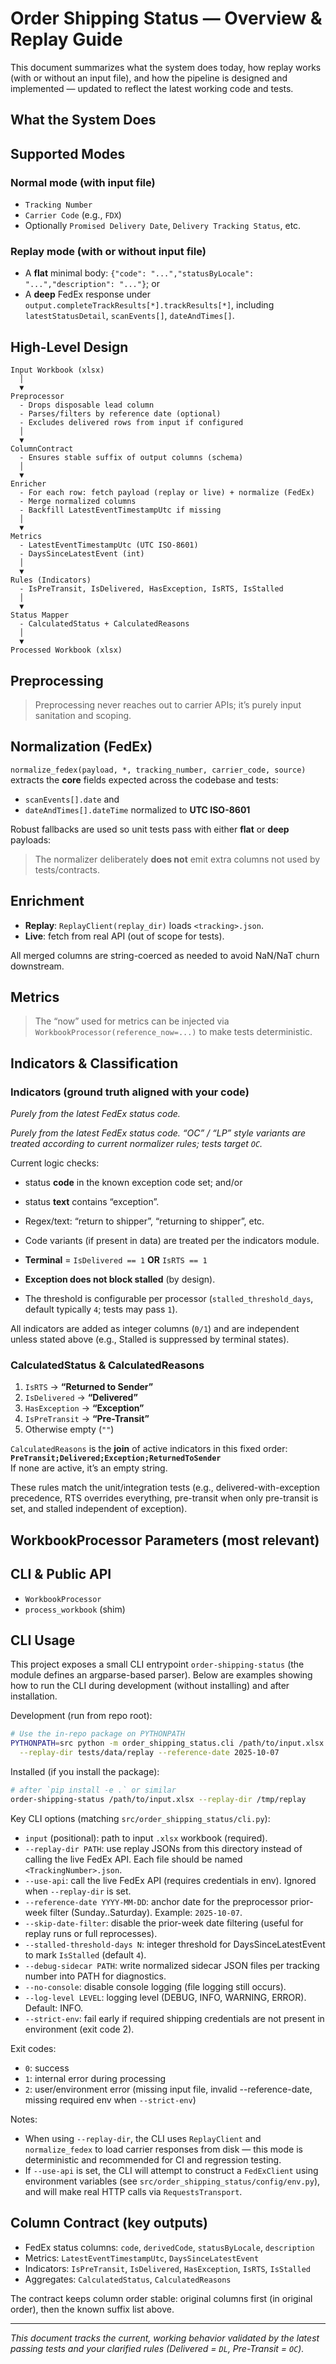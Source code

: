 # Order Shipping Status — Overview & Replay Guide

This document summarizes what the system does today, how replay works (with or without an input file), and how the pipeline is designed and implemented — updated to reflect the latest working code and tests.


## What the System Does



## Supported Modes

### Normal mode (with input file)
  - `Tracking Number`
  - `Carrier Code` (e.g., `FDX`)
  - Optionally `Promised Delivery Date`, `Delivery Tracking Status`, etc.

### Replay mode (with or without input file)
  - A **flat** minimal body: `{"code": "...","statusByLocale": "...","description": "..."}`; or
  - A **deep** FedEx response under `output.completeTrackResults[*].trackResults[*]`, including `latestStatusDetail`, `scanEvents[]`, `dateAndTimes[]`.


## High-Level Design

```
Input Workbook (xlsx)
  │
  ▼
Preprocessor
  - Drops disposable lead column
  - Parses/filters by reference date (optional)
  - Excludes delivered rows from input if configured
  │
  ▼
ColumnContract
  - Ensures stable suffix of output columns (schema)
  │
  ▼
Enricher
  - For each row: fetch payload (replay or live) + normalize (FedEx)
  - Merge normalized columns
  - Backfill LatestEventTimestampUtc if missing
  │
  ▼
Metrics
  - LatestEventTimestampUtc (UTC ISO-8601)
  - DaysSinceLatestEvent (int)
  │
  ▼
Rules (Indicators)
  - IsPreTransit, IsDelivered, HasException, IsRTS, IsStalled
  │
  ▼
Status Mapper
  - CalculatedStatus + CalculatedReasons
  │
  ▼
Processed Workbook (xlsx)
```


## Preprocessing


> Preprocessing never reaches out to carrier APIs; it’s purely input sanitation and scoping.


## Normalization (FedEx)

`normalize_fedex(payload, *, tracking_number, carrier_code, source)` extracts the **core** fields expected across the codebase and tests:

  - `scanEvents[].date` and
  - `dateAndTimes[].dateTime`
  normalized to **UTC ISO-8601**

Robust fallbacks are used so unit tests pass with either **flat** or **deep** payloads:

> The normalizer deliberately **does not** emit extra columns not used by tests/contracts.


## Enrichment

  - **Replay**: `ReplayClient(replay_dir)` loads `<tracking>.json`.
  - **Live**: fetch from real API (out of scope for tests).

All merged columns are string-coerced as needed to avoid NaN/NaT churn downstream.


## Metrics


> The “now” used for metrics can be injected via `WorkbookProcessor(reference_now=...)` to make tests deterministic.


## Indicators & Classification

### Indicators (ground truth aligned with your code)

  _Purely from the latest FedEx status code._

  _Purely from the latest FedEx status code. “OC” / “LP” style variants are treated according to current normalizer rules; tests target `OC`._

  Current logic checks:
  - status **code** in the known exception code set; and/or
  - status **text** contains “exception”.

  - Regex/text: “return to shipper”, “returning to shipper”, etc.
  - Code variants (if present in data) are treated per the indicators module.

  - **Terminal** = `IsDelivered == 1` **OR** `IsRTS == 1`  
  - **Exception does not block stalled** (by design).
  - The threshold is configurable per processor (`stalled_threshold_days`, default typically `4`; tests may pass `1`).

All indicators are added as integer columns (`0/1`) and are independent unless stated above (e.g., Stalled is suppressed by terminal states).

### CalculatedStatus & CalculatedReasons

  1. `IsRTS` → **“Returned to Sender”**  
  2. `IsDelivered` → **“Delivered”**  
  3. `HasException` → **“Exception”**  
  4. `IsPreTransit` → **“Pre-Transit”**  
  5. Otherwise empty (`""`)

  `CalculatedReasons` is the **join** of active indicators in this fixed order:  
  **`PreTransit;Delivered;Exception;ReturnedToSender`**  
  If none are active, it’s an empty string.

These rules match the unit/integration tests (e.g., delivered-with-exception precedence, RTS overrides everything, pre-transit when only pre-transit is set, and stalled independent of exception).


## WorkbookProcessor Parameters (most relevant)



## CLI & Public API

  - `WorkbookProcessor`
  - `process_workbook` (shim)

## CLI Usage

This project exposes a small CLI entrypoint `order-shipping-status` (the module defines an argparse-based parser). Below are examples showing how to run the CLI during development (without installing) and after installation.

Development (run from repo root):

```bash
# Use the in-repo package on PYTHONPATH
PYTHONPATH=src python -m order_shipping_status.cli /path/to/input.xlsx \
  --replay-dir tests/data/replay --reference-date 2025-10-07
```

Installed (if you install the package):

```bash
# after `pip install -e .` or similar
order-shipping-status /path/to/input.xlsx --replay-dir /tmp/replay
```

Key CLI options (matching `src/order_shipping_status/cli.py`):

- `input` (positional): path to input `.xlsx` workbook (required).
- `--replay-dir PATH`: use replay JSONs from this directory instead of calling the live FedEx API. Each file should be named `<TrackingNumber>.json`.
- `--use-api`: call the live FedEx API (requires credentials in env). Ignored when `--replay-dir` is set.
- `--reference-date YYYY-MM-DD`: anchor date for the preprocessor prior-week filter (Sunday..Saturday). Example: `2025-10-07`.
- `--skip-date-filter`: disable the prior-week date filtering (useful for replay runs or full reprocesses).
- `--stalled-threshold-days N`: integer threshold for DaysSinceLatestEvent to mark `IsStalled` (default `4`).
- `--debug-sidecar PATH`: write normalized sidecar JSON files per tracking number into PATH for diagnostics.
- `--no-console`: disable console logging (file logging still occurs).
- `--log-level LEVEL`: logging level (DEBUG, INFO, WARNING, ERROR). Default: INFO.
- `--strict-env`: fail early if required shipping credentials are not present in environment (exit code 2).

Exit codes:

- `0`: success
- `1`: internal error during processing
- `2`: user/environment error (missing input file, invalid --reference-date, missing required env when `--strict-env`)

Notes:

- When using `--replay-dir`, the CLI uses `ReplayClient` and `normalize_fedex` to load carrier responses from disk — this mode is deterministic and recommended for CI and regression testing.
- If `--use-api` is set, the CLI will attempt to construct a `FedExClient` using environment variables (see `src/order_shipping_status/config/env.py`), and will make real HTTP calls via `RequestsTransport`.



## Column Contract (key outputs)

- FedEx status columns: `code`, `derivedCode`, `statusByLocale`, `description`
- Metrics: `LatestEventTimestampUtc`, `DaysSinceLatestEvent`
- Indicators: `IsPreTransit`, `IsDelivered`, `HasException`, `IsRTS`, `IsStalled`
- Aggregates: `CalculatedStatus`, `CalculatedReasons`

The contract keeps column order stable: original columns first (in original order), then the known suffix list above.

---

*This document tracks the current, working behavior validated by the latest passing tests and your clarified rules (Delivered = `DL`, Pre-Transit = `OC`).*
